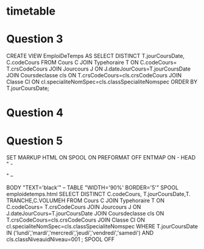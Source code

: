 # timetable

# Question 3
CREATE VIEW EmploiDeTemps AS
    SELECT DISTINCT T.jourCoursDate, C.codeCours
    FROM Cours C
        JOIN Typehoraire T
        ON C.codeCours= T.crsCodeCours
        JOIN Jourcours J
        ON J.dateJourCours=T.jourCoursDate
        JOIN Coursdeclasse cls
        ON  T.crsCodeCours=cls.crsCodeCours
        JOIN Classe Cl
        ON cl.specialiteNomSpec=cls.classSpecialiteNomspec
    ORDER BY T.jourCoursDate;


# Question 4



# Question 5

SET MARKUP HTML ON SPOOL ON PREFORMAT OFF ENTMAP ON -
HEAD "<TITLE>Department Report</TITLE> -
<STYLE type='text/css'> -
<!-- BODY {background: white} --> -
</STYLE>" –
 BODY "TEXT='black'" –
 TABLE "WIDTH='90%' BORDER='5'"
SPOOL emploidetemps.html
SELECT DISTINCT C.codeCours, T.jourCoursDate,T. TRANCHE,C.VOLUMEH FROM Cours C
JOIN Typehoraire T
ON C.codeCours= T.crsCodeCours
JOIN Jourcours J
ON J.dateJourCours=T.jourCoursDate
JOIN Coursdeclasse cls
ON T.crsCodeCours=cls.crsCodeCours
JOIN Classe Cl
ON cl.specialiteNomSpec=cls.classSpecialiteNomspec
 WHERE T.jourCoursDate
 IN ('lundi','mardi','mercredi','jeudi','vendredi','samedi') AND cls.classNiveauidNiveau=001 ;
SPOOL OFF
